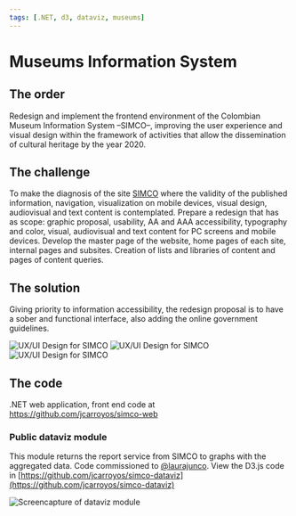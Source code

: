 ```yaml
---
tags: [.NET, d3, dataviz, museums]
---
```


# Museums Information System

## The order

Redesign and implement the frontend environment of the Colombian Museum Information System –SIMCO–, improving the user experience and visual design within the framework of activities that allow the dissemination of cultural heritage by the year 2020.

## The challenge

To make the diagnosis of the site [SIMCO](http://simco.museoscolombianos.gov.co/) where the validity of the published information, navigation, visualization on mobile devices, visual design, audiovisual and text content is contemplated. Prepare a redesign that has as scope: graphic proposal, usability, AA and AAA accessibility, typography and color, visual, audiovisual and text content for PC screens and mobile devices. Develop the master page of the website, home pages of each site, internal pages and subsites. Creation of lists and libraries of content and pages of content queries.

## The solution

Giving priority to information accessibility, the redesign proposal is to have a sober and functional interface, also adding the online government guidelines.

![UX/UI Design for SIMCO](https://jcarroyos-uploads.s3.amazonaws.com/docs/simco-jcarroyos.jpg)
![UX/UI Design for SIMCO](https://jcarroyos-uploads.s3.amazonaws.com/docs/simco-home.png)
![UX/UI Design for SIMCO](https://jcarroyos-uploads.s3.amazonaws.com/docs/simco-dashboard.png)

## The code

.NET web application, front end code at https://github.com/jcarroyos/simco-web

### Public dataviz module

This module returns the report service from SIMCO to graphs with the aggregated data. Code commissioned to [@laurajunco](https://github.com/laurajunco). View the D3.js code in [https://github.com/jcarroyos/simco-dataviz](https://github.com/jcarroyos/simco-dataviz)

![Screencapture of dataviz module](https://jcarroyos-uploads.s3.amazonaws.com/docs/dataviz-d3-laurajunco.png)
